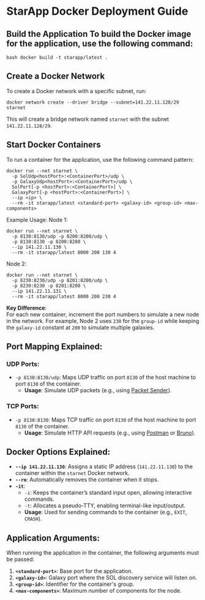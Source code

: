
# StarApp Docker Deployment Guide
## Build the Application To build the Docker image for the application, use the following command:
```
bash docker build -t starapp/latest .
```
## Create a Docker Network
To create a Docker network with a specific subnet, run:
```
docker network create --driver bridge --subnet=141.22.11.128/29 starnet
```
This will create a bridge network named `starnet` with the subnet `141.22.11.128/29`.

## Start Docker Containers
To run a container for the application, use the following command pattern:
```
docker run --net starnet \
  -p SolUdp<hostPort>:<ContainerPort>/udp \
  -p GalaxyUdp<hostPort>:<ContainerPort>/udp \
  SolPort[-p <hostPort>:<ContainerPort>] \
  GalaxyPort[-p <hostPort>:<ContainerPort>] \
  --ip <ip> \
  --rm -it starapp/latest <standard-port> <galaxy-id> <group-id> <max-components>
```

Example Usage:
Node 1:
```
docker run --net starnet \
  -p 8130:8130/udp -p 8200:8200/udp \
  -p 8130:8130 -p 8200:8200 \
  --ip 141.22.11.130 \
  --rm -it starapp/latest 8000 200 130 4
```

Node 2:
```
docker run --net starnet \
  -p 8230:8230/udp -p 8201:8200/udp \
  -p 8230:8230 -p 8201:8200 \
  --ip 141.22.11.131 \
  --rm -it starapp/latest 8000 200 230 4
```

**Key Difference**:  
For each new container, increment the port numbers to simulate a new node in the network. For example, Node 2 uses `230` for the `group-id` while keeping the `galaxy-id` constant at `200` to simulate multiple galaxies.

## Port Mapping Explained:

### UDP Ports:

-   `-p 8130:8130/udp`: Maps UDP traffic on port `8130` of the host machine to port `8130` of the container.
    -   **Usage**: Simulate UDP packets (e.g., using [Packet Sender](https://packetsender.com/)).
### TCP Ports:

-   `-p 8130:8130`: Maps TCP traffic on port `8130` of the host machine to port `8130` of the container.
    -   **Usage**: Simulate HTTP API requests (e.g., using [Postman](https://www.postman.com/) or [Bruno](https://github.com/usebruno/bruno)).

## Docker Options Explained:

-   **`--ip 141.22.11.130`**: Assigns a static IP address (`141.22.11.130`) to the container within the `starnet` Docker network.
-   **`--rm`**: Automatically removes the container when it stops.
-   **`-it`**:
    -   `-i`: Keeps the container’s standard input open, allowing interactive commands.
    -   `-t`: Allocates a pseudo-TTY, enabling terminal-like input/output.
    -   **Usage**: Used for sending commands to the container (e.g., `EXIT`, `CRASH`).

## Application Arguments:

When running the application in the container, the following arguments must be passed:

1.  **`<standard-port>`**: Base port for the application.
2.  **`<galaxy-id>`**: Galaxy port where the SOL discovery service will listen on.
3.  **`<group-id>`**: Identifier for the container's group.
4.  **`<max-components>`**: Maximum number of components for the node.
